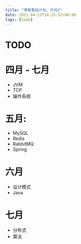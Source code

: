 ```yaml
---
title: "博客重启计划，代号X"
date: 2021-04-23T14:23:52+08:00
tags: [todo]
---
```

<!--more--> 
# TODO
# 四月 - 七月
- JVM
- TCP
- 操作系统

# 五月:
- MySQL
- Redis
- RabbitMQ
- Spring

# 六月
- 设计模式
- Java

# 七月
- 分布式
- 算法
